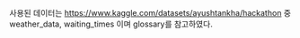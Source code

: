 사용된 데이터는 https://www.kaggle.com/datasets/ayushtankha/hackathon 중 weather_data, waiting_times 이며 glossary를 참고하였다.

